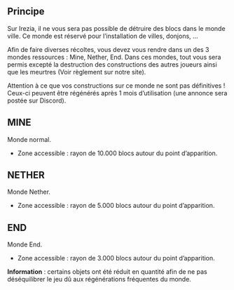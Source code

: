 ## Principe

Sur Irezia, il ne vous sera pas possible de détruire des blocs dans le monde ville. Ce monde est réservé pour l’installation de villes, donjons, …

Afin de faire diverses récoltes, vous devez vous rendre dans un des 3 mondes ressources : Mine, Nether, End. Dans ces mondes, tout vous sera permis excepté la destruction des constructions des autres joueurs ainsi que les meurtres (Voir règlement sur notre site).

Attention à ce que vos constructions sur ce monde ne sont pas définitives ! Ceux-ci peuvent être régénérés après 1 mois d’utilisation (une annonce sera postée sur Discord).



## MINE

Monde normal.

* Zone accessible : rayon de 10.000 blocs autour du point d’apparition.



## NETHER

Monde Nether.

* Zone accessible : rayon de 5.000 blocs autour du point d’apparition.



## END

Monde End.

* Zone accessible : rayon de 3.000 blocs autour du point d’apparition.

**Information** : certains objets ont été réduit en quantité afin de ne pas déséquilibrer le jeu dû aux régénérations fréquentes du monde.

